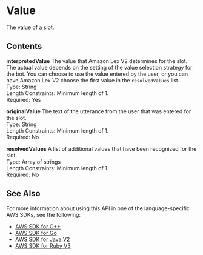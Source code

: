 # Value<a name="API_runtime_Value"></a>

The value of a slot\.

## Contents<a name="API_runtime_Value_Contents"></a>

 **interpretedValue**   <a name="lexv2-Type-runtime_Value-interpretedValue"></a>
The value that Amazon Lex V2 determines for the slot\. The actual value depends on the setting of the value selection strategy for the bot\. You can choose to use the value entered by the user, or you can have Amazon Lex V2 choose the first value in the `resolvedValues` list\.  
Type: String  
Length Constraints: Minimum length of 1\.  
Required: Yes

 **originalValue**   <a name="lexv2-Type-runtime_Value-originalValue"></a>
The text of the utterance from the user that was entered for the slot\.  
Type: String  
Length Constraints: Minimum length of 1\.  
Required: No

 **resolvedValues**   <a name="lexv2-Type-runtime_Value-resolvedValues"></a>
A list of additional values that have been recognized for the slot\.  
Type: Array of strings  
Length Constraints: Minimum length of 1\.  
Required: No

## See Also<a name="API_runtime_Value_SeeAlso"></a>

For more information about using this API in one of the language\-specific AWS SDKs, see the following:
+  [ AWS SDK for C\+\+](https://docs.aws.amazon.com/goto/SdkForCpp/runtime.lex.v2-2020-08-07/Value) 
+  [ AWS SDK for Go](https://docs.aws.amazon.com/goto/SdkForGoV1/runtime.lex.v2-2020-08-07/Value) 
+  [ AWS SDK for Java V2](https://docs.aws.amazon.com/goto/SdkForJavaV2/runtime.lex.v2-2020-08-07/Value) 
+  [ AWS SDK for Ruby V3](https://docs.aws.amazon.com/goto/SdkForRubyV3/runtime.lex.v2-2020-08-07/Value) 